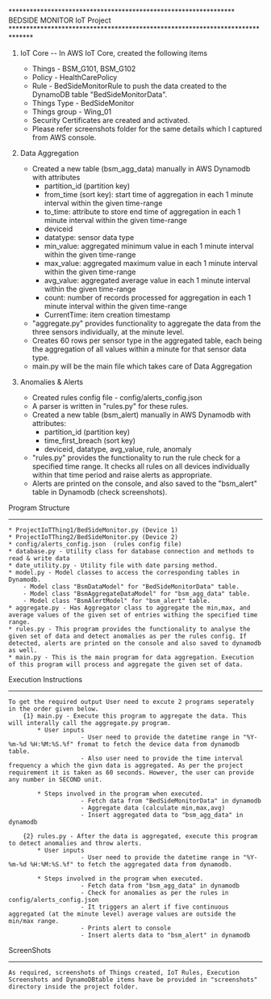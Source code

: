 **************************************************************** BEDSIDE MONITOR IoT Project ******************************************************************************

1. IoT Core -- In AWS IoT Core, created the following items
    * Things - BSM_G101, BSM_G102
    * Policy - HealthCarePolicy
    * Rule - BedSideMonitorRule to push the data created to the DynamoDB table "BedSideMonitorData".
    * Things Type - BedSideMonitor
    * Things group - Wing_01
    * Security Certificates are created and activated. 
    * Please refer screenshots folder for the same details which I captured from AWS console.

2. Data Aggregation
    * Created a new table (bsm_agg_data) manually in AWS Dynamodb with attributes
        - partition_id (partition key)
        - from_time (sort key): start time of aggregation in each 1 minute interval within the given time-range
        - to_time: attribute to store end time of aggregation in each 1 minute interval within the given time-range
        - deviceid
        - datatype: sensor data type
        - min_value: aggregated minimum value in each 1 minute interval within the given time-range
        - max_value: aggregated maximum value in each 1 minute interval within the given time-range
        - avg_value: aggregated average value in each 1 minute interval within the given time-range
        - count: number of records processed for aggregation in each 1 minute interval within the given time-range
        - CurrentTime: item creation timestamp
    * "aggregate.py" provides functionality to aggregate the data from the three sensors individually, at the minute level.
    * Creates 60 rows per sensor type in the aggregated table, each being the aggregation of all values within a minute for that sensor data type.
    * main.py will be the main file which takes care of Data Aggregation
    
3. Anomalies & Alerts
    * Created rules config file - config/alerts_config.json
    * A parser is written in "rules.py" for these rules. 
    * Created a new table (bsm_alert) manually in AWS Dynamodb with attributes:
        - partition_id (partition key)
        - time_first_breach (sort key)
        - deviceid, datatype, avg_value, rule, anomaly
    * "rules.py" provides the functionality to run the rule check for a specified time range. It checks all rules on all devices individually within that time period and raise alerts as appropriate. 
    * Alerts are printed on the console, and also saved to the "bsm_alert" table in Dynamodb (check screenshots).

Program Structure
*****************

    * ProjectIoTThing1/BedSideMonitor.py (Device 1)
    * ProjectIoTThing2/BedSideMonitor.py (Device 2)
    * config/alerts_config.json  (rules config file)
    * database.py - Utility class for database connection and methods to read & write data
    * date_utility.py - Utility file with date parsing method.
    * model.py - Model classes to access the corresponding tables in Dynamodb. 
        - Model class "BsmDataModel" for "BedSideMonitorData" table.
        - Model class "BsmAggregateDataModel" for "bsm_agg_data" table.
        - Model class "BsmAlertModel" for "bsm_alert" table.
    * aggregate.py - Has Aggregator class to aggregate the min,max, and average values of the given set of entries withing the specified time range.
    * rules.py - This program provides the functionality to analyse the given set of data and detect anomalies as per the rules config. If detected, alerts are printed on the console and also saved to dynamodb as well.
    * main.py - This is the main program for data aggregation. Execution of this program will process and aggregate the given set of data.

Execution Instructions
**********************

    To get the required output User need to excute 2 programs seperately in the order given below.
        {1} main.py - Execute this program to aggregate the data. This will interally call the aggregate.py program.
            * User inputs 
                        - User need to provide the datetime range in "%Y-%m-%d %H:%M:%S.%f" fromat to fetch the device data from dynamodb table.
                        - Also user need to provide the time interval frequency a which the givn data is aggregated. As per the project requirement it is taken as 60 seconds. However, the user can provide any number in SECOND unit.
                        
            * Steps involved in the program when executed.
                        - Fetch data from "BedSideMonitorData" in dynamodb
                        - Aggregate data (calculate min,max,avg)
                        - Insert aggregated data to "bsm_agg_data" in dynamodb

        {2} rules.py - After the data is aggregated, execute this program to detect anomalies and throw alerts.
            * User inputs 
                        - User need to provide the datetime range in "%Y-%m-%d %H:%M:%S.%f" to fetch the aggregated data from dynamodb.
                       
            * Steps involved in the program when executed.
                        - Fetch data from "bsm_agg_data" in dynamodb
                        - Check for anomalies as per the rules in config/alerts_config.json
                        - It triggers an alert if five continuous aggregated (at the minute level) average values are outside the min/max range.
                        - Prints alert to console
                        - Insert alerts data to "bsm_alert" in dynamodb

ScreenShots
***********
    As required, screenshots of Things created, IoT Rules, Execution Screenshots and DynamoDBtable items have be provided in "screenshots" directory inside the project folder.
